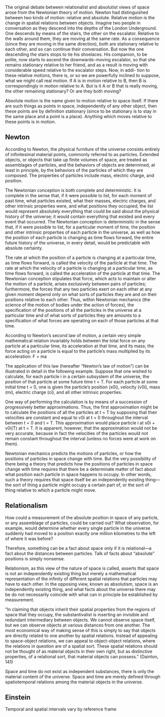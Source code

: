 The original debate between relationalist and absolutist views of space arose from the Newtonian theory of motion. Newton had distinguished between two kinds of motion: relative and absolute. Relative motion is the change in spatial relations between objects. Imagine two people in conversation as they descend into the depths of the London Underground. One descends by means of the stairs, the other on the escalator. Relative to the walls around them, they are moving at the same rate. As a consequence (since they are moving in the same direction), both are stationary relative to each other, and so can continue their conversation. But now the one descending the stairs stops to tie his shoelaces. His companion, to be polite, now starts to ascend the downwards-moving escalator, so that she remains stationary relative to her friend, and as a result is moving with considerable speed relative to the escalator steps. Now, in addi- tion to these relative motions, there is, or so we are powerfully inclined to suppose, what we might call real motion. If A is in motion relative to B, then B is correspondingly in motion relative to A. But is it A or B that is really moving, the other remaining stationary? Or are they both moving? 

Absolute motion is the name given to motion relative to space itself. If there are such things as points in space, independently of any other object, then these points are by definition stationary (since to be stationary is to stay in the same place and a point is a place). Anything which moves relative to these points is in motion. 


## Newton

According to Newton, the physical furniture of the universe consists entirely of infinitesimal material points, commonly referred to as particles. Extended objects, or objects that take up finite volumes of space, are treated as assemblages of particles, and the behaviors of objects are determined, at least in principle, by the behaviors of the particles of which they are composed. The properties of particles include mass, electric charge, and position.
The Newtonian conception is both complete and deterministic. It is complete in the sense that, if it were possible to list, for each moment of past time, what particles existed, what their masses, electric charges, and other intrinsic properties were, and what positions they occupied, the list would represent absolutely everything that could be said about the physical history of the universe; it would contain everything that existed and every event that occurred. The Newtonian conception is deterministic in the sense that, if it were possible to list, for a particular moment of time, the position and other intrinsic properties of each particle in the universe, as well as how the position of each particle is changing as time flows forward, the entire future history of the universe, in every detail, would be predictable with absolute certainty.
The rate at which the position of a particle is changing at a particular time, as time flows forward, is called the velocity of the particle at that time. The rate at which the velocity of a particle is changing at a particular time, as time flows forward, is called the acceleration of the particle at that time. The Newtonian conception stipulates that force, which acts to maintain or alter the motion of a particle, arises exclusively between pairs of particles; furthermore, the forces that any two particles exert on each other at any given moment depend only on what sorts of particles they are and on their positions relative to each other. Thus, within Newtonian mechanics (the science of the motion of bodies under the action of forces), the specification of the positions of all the particles in the universe at a particular time and of what sorts of particles they are amounts to a specification of what forces are operating on each of those particles at that time.
According to Newton’s second law of motion, a certain very simple mathematical relation invariably holds between the total force on any particle at a particular time, its acceleration at that time, and its mass; the force acting on a particle is equal to the particle’s mass multiplied by its acceleration: F = ma

The application of this law (hereafter “Newton’s law of motion”) can be illustrated in detail in the following example. Suppose that one wished to calculate, for each particle i in a certain subsystem of the universe, the position of that particle at some future time t = T. For each particle at some initial time t = 0, one is given the particle’s position (x0i), velocity (v0i), mass (mi), electric charge (ci), and all other intrinsic properties.

One way of performing the calculation is by means of a succession of progressively better approximations. Thus, the first approximation might be to calculate the positions of all the particles at t = T by supposing that their velocities are constant and equal to v0i at t = 0 throughout the interval between t = 0 and t = T. This approximation would place particle i at x0i + v0i(T) at t = T. It is apparent, however, that the approximation would not be very accurate, because in fact the velocities of the particles would not remain constant throughout the interval (unless no forces were at work on them).

Newtonian mechanics predicts the motions of particles, or how the positions of particles in space change with time. But the very possibility of there being a theory that predicts how the positions of particles in space change with time requires that there be a determinate matter of fact about what position each particle in space happens to occupy. In other words, such a theory requires that space itself be an independently existing thing—the sort of thing a particle might occupy a certain part of, or the sort of thing relative to which a particle might move.
## Relationalism 


How could a measurement of the absolute position in space of any particle, or any assemblage of particles, could be carried out? What observation, for example, would determine whether every single particle in the universe suddenly had moved to a position exactly one million kilometres to the left of where it was before? 

Therefore, something can be a fact about space only if it is relational—a fact about the distances between particles. Talk of facts about “absolute” positions is simply nonsense.

Relationism, as this view of the nature of space is called, asserts that space is not an independently existing thing but merely a mathematical representation of the infinity of different spatial relations that particles may have to each other. In the opposing view, known as absolutism, space is an independently existing thing, and what facts about the universe there may be do not necessarily coincide with what can in principle be established by measurement.

“In claiming that objects inherit their spatial properties from the regions of space that they occupy, the substantivalist is inserting an invisible and redundant intermediary between objects. We cannot observe space itself, but we can observe objects at various distances from one another. The most economical way of making sense of this is simply to say that objects are directly related to one another by spatial relations. Instead of appealing to space-object relations, we can appeal to object-object relations, where the relations in question are of a spatial sort. These spatial relations should not be thought of as material objects in their own right, but as distinctive properties, of a relational sort, that material objects can possess.” (Dainton, 141)

Space and time do not exist as independent substances, there is only the material content of the universe. Space and time are merely defined through spatiotemporal relations among the material objects in the universe.
## Einstein 

Temporal and spatial intervals vary by reference frame